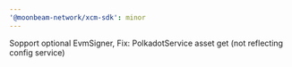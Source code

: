 ```yaml
---
'@moonbeam-network/xcm-sdk': minor
---
```


Sopport optional EvmSigner, Fix: PolkadotService asset get (not reflecting config service)
